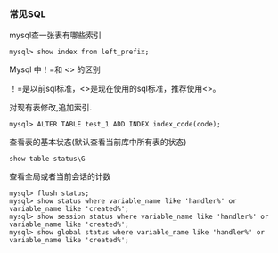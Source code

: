 ### 常见SQL

mysql查一张表有哪些索引
    
    mysql> show index from left_prefix;
    
Mysql 中！=和 <> 的区别

！=是以前sql标准，<>是现在使用的sql标准，推荐使用<>。

对现有表修改,追加索引.

    mysql> ALTER TABLE test_1 ADD INDEX index_code(code);
    
    
查看表的基本状态(默认查看当前库中所有表的状态)

    show table status\G    
    
查看全局或者当前会话的计数    
    
    mysql> flush status;    
    mysql> show status where variable_name like 'handler%' or variable_name like 'created%';
    mysql> show session status where variable_name like 'handler%' or variable_name like 'created%';
    mysql> show global status where variable_name like 'handler%' or variable_name like 'created%';
        